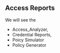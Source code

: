 
## Access Reports

We will see the 
- Access_Analyzer, 
- Credential Reports, 
- Poicy Simulator
- Policy Generator

